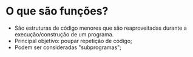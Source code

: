# O que são funções?
- São estruturas de código menores que são reaproveitadas durante a execução/construção de um programa.
- Principal objetivo: poupar repetição de código;
- Podem ser consideradas "subprogramas";